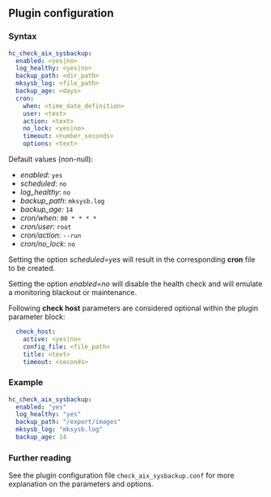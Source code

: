 ## Plugin configuration

### Syntax

```yaml
hc_check_aix_sysbackup:
  enabled: <yes|no>
  log_healthy: <yes|no>
  backup_path: <dir_path>
  mksysb_log: <file_path>
  backup_age: <days>
  cron:
    when: <time_date_definition>
    user: <text>
    action: <text>
    no_lock: <yes|no>
    timeout: <number_seconds>
    options: <text>
```

Default values (non-null):
* *enabled*: `yes`
* *scheduled*: `no`
* *log_healthy*: `no`
* *backup_path*: `mksysb.log`
* *backup_age:* `14`
* *cron/when*: `00 * * * *`
* *cron/user*: `root`
* *cron/action*: `--run`
* *cron/no_lock*: `no`

Setting the option *scheduled=yes* will result in the corresponding **cron** file to be created.

Setting the option *enabled=no* will disable the health check and will emulate a monitoring blackout or maintenance.

Following **check host** parameters are considered optional within the plugin parameter block:

```yaml
  check_host:
    active: <yes|no>
    config_file: <file_path>
    title: <text>
    timeout: <seconds>
```

### Example

```yaml
hc_check_aix_sysbackup:
  enabled: "yes"
  log_healthy: "yes"
  backup_path: "/export/images"
  mksysb_log: "mksysb.log"
  backup_age: 14
```

### Further reading

See the plugin configuration file `check_aix_sysbackup.conf` for more explanation on the parameters and options.
